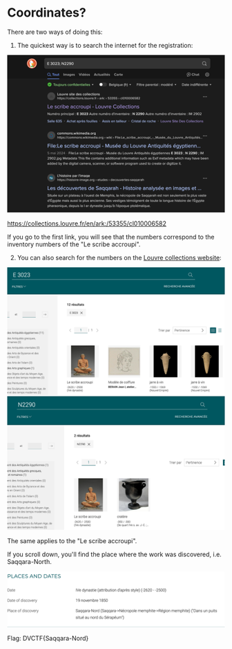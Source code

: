 # Coordinates?

There are two ways of doing this:

1. The quickest way is to search the internet for the registration:

![alt text](internet.png)

https://collections.louvre.fr/en/ark:/53355/cl010006582

If you go to the first link, you will see that the numbers correspond to the inventory numbers of the "Le scribe accroupi".

2. You can also search for the numbers on the [Louvre collections website](https://collections.louvre.fr/recherche?q=):

![alt text](E.png)
![alt text](N.png)

The same applies to the "Le scribe accroupi".

If you scroll down, you'll find the place where the work was discovered, i.e. Saqqara-North.

![alt text](place.png)

Flag: DVCTF{Saqqara-Nord}
